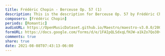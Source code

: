 ```yaml
---
title: Frédéric Chopin - Berceuse Op. 57 (1)
description: This is the description for Berceuse Op. 57 by Frédéric Chopin
composers: [Frédéric Chopin]
periods: [Romantic]
audioURL: https://OpenMusicDataset.github.io/Maestro/maestro-v3.0.0/2008/MIDI-Unprocessed_14_R1_2008_01-05_ORIG_MID--AUDIO_14_R1_2008_wav--4.midi
formURL: https://docs.google.com/forms/d/e/1FAIpQLSdxqLfHJW-a1kZo7Qo38v8gDoimfytHM7gMNMkrEIKzgWRfng/viewform
comments: true
share: true
date: 2021-08-08T07:43:13-06:00
---
```

